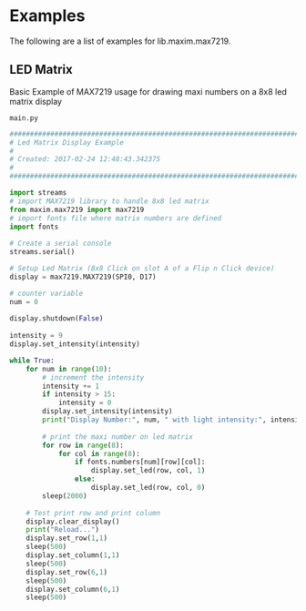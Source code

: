 # Examples

The following are a list of examples for lib.maxim.max7219.

## LED Matrix


Basic Example of MAX7219 usage for drawing maxi numbers on a 8x8 led matrix display



```main.py```

```python
################################################################################
# Led Matrix Display Example
#
# Created: 2017-02-24 12:48:43.342375
#
################################################################################

import streams
# import MAX7219 library to handle 8x8 led matrix
from maxim.max7219 import max7219
# import fonts file where matrix numbers are defined
import fonts
 
# Create a serial console
streams.serial()

# Setup Led Matrix (8x8 Click on slot A of a Flip n Click device)
display = max7219.MAX7219(SPI0, D17)

# counter variable
num = 0
 
display.shutdown(False)
 
intensity = 9
display.set_intensity(intensity)

while True:
    for num in range(10):
        # increment the intensity
        intensity += 1
        if intensity > 15:
            intensity = 0
        display.set_intensity(intensity)
        print("Display Number:", num, " with light intensity:", intensity)
        
        # print the maxi number on led matrix
        for row in range(8):
            for col in range(8):
                if fonts.numbers[num][row][col]:
                    display.set_led(row, col, 1)
                else:
                    display.set_led(row, col, 0)
        sleep(2000)
        
    # Test print row and print column
    display.clear_display()
    print("Reload...")
    display.set_row(1,1)
    sleep(500)
    display.set_column(1,1)
    sleep(500)
    display.set_row(6,1)
    sleep(500)
    display.set_column(6,1)
    sleep(500)
```
<!--stackedit_data:
eyJoaXN0b3J5IjpbMTI4ODA5NjExMV19
-->
